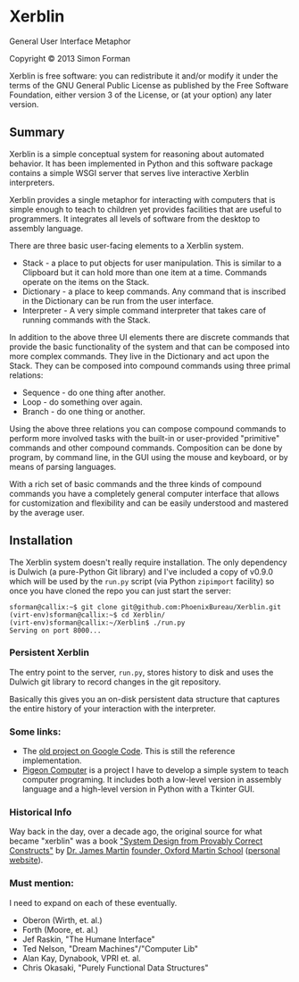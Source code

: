 Xerblin
=======

General User Interface Metaphor

Copyright © 2013 Simon Forman

Xerblin is free software: you can redistribute it and/or modify
it under the terms of the GNU General Public License as published by
the Free Software Foundation, either version 3 of the License, or
(at your option) any later version.


## Summary

Xerblin is a simple conceptual system for reasoning about automated behavior.  It has been implemented in Python  and this software package contains a simple WSGI server that serves live interactive Xerblin interpreters.

Xerblin provides a single metaphor for interacting with computers that is simple enough to teach to children yet provides facilities that are useful to programmers. It integrates all levels of software from the desktop to assembly language.

There are three basic user-facing elements to a Xerblin system.

*    Stack - a place to put objects for user manipulation. This is similar to a Clipboard but it can hold more than one item at a time. Commands operate on the items on the Stack.
*    Dictionary - a place to keep commands. Any command that is inscribed in the Dictionary can be run from the user interface.
*    Interpreter - A very simple command interpreter that takes care of running commands with the Stack.

In addition to the above three UI elements there are discrete commands that provide the basic functionality of the system and that can be composed into more complex commands. They live in the Dictionary and act upon the Stack. They can be composed into compound commands using three primal relations:

*    Sequence - do one thing after another.
*    Loop - do something over again.
*    Branch - do one thing or another.

Using the above three relations you can compose compound commands to perform more involved tasks with the built-in or user-provided "primitive" commands and other compound commands.  Composition can be done by program, by command line, in the GUI using the mouse and keyboard, or by means of parsing languages.

With a rich set of basic commands and the three kinds of compound commands you have a completely general computer interface that allows for customization and flexibility and can be easily understood and mastered by the average user.


## Installation

The Xerblin system doesn't really require installation. The only dependency is Dulwich (a pure-Python Git library) and I've included a copy of v0.9.0 which will be used by the `run.py` script (via Python `zipimport` facility) so once you have cloned the repo you can just start the server:


    sforman@callix:~$ git clone git@github.com:PhoenixBureau/Xerblin.git
    (virt-env)sforman@callix:~$ cd Xerblin/
    (virt-env)sforman@callix:~/Xerblin$ ./run.py
    Serving on port 8000...


### Persistent Xerblin

The entry point to the server, `run.py`, stores history to disk and uses the Dulwich git library to record changes in the git repository.

Basically this gives you an on-disk persistent data structure that captures the entire history of your interaction with the interpreter.


### Some links:

*   The [old project on Google Code][a]. This is still the reference implementation.
*   [Pigeon Computer][b] is a project I have to develop a simple system to teach computer programing. It includes both a low-level version in assembly language and a high-level version in Python with a Tkinter GUI.

### Historical Info

Way back in the day, over a decade ago, the original source for what became "xerblin" was a book ["System Design from Provably Correct Constructs"][c] by [Dr. James Martin][d] [founder, Oxford Martin School][e] ([personal website][f]).

### Must mention:

I need to expand on each of these eventually.

*   Oberon (Wirth, et. al.)
*   Forth (Moore, et. al.)
*   Jef Raskin, "The Humane Interface"
*   Ted Nelson, "Dream Machines"/"Computer Lib"
*   Alan Kay, Dynabook, VPRI et. al.
*   Chris Okasaki, "Purely Functional Data Structures"



[a]: https://code.google.com/p/xerblin/
[b]: http://thinkpigeon.blogspot.com/?view=mosaic

[c]: http://lccn.loc.gov/84016063 "System Design from Provably Correct Constructs"
[d]: https://en.wikipedia.org/wiki/James_Martin_%28author%29 "Dr. Martin on Wikipedia"
[e]: http://www.oxfordmartin.ox.ac.uk/founder/
[f]: http://www.jamesmartin.com/

